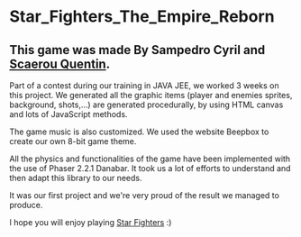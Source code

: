 # Star_Fighters_The_Empire_Reborn

## This game was made By Sampedro Cyril and [Scaerou Quentin](https://github.com/q-scaerou).

Part of a contest during our training in JAVA JEE, we worked 3 weeks on this project.
We generated all the graphic items (player and enemies sprites, background, shots,...) are generated procedurally, by using HTML canvas and lots of JavaScript methods.

The game music is also customized. We used the website Beepbox to create our own 8-bit game theme.

All the physics and functionalities of the game have been implemented with the use of Phaser 2.2.1 Danabar. It took us a lot of efforts to understand and then adapt this library to our needs.

It was our first project and we're very proud of the result we managed to produce.

I hope you will enjoy playing [Star Fighters](https://csampedro30.github.io/Star_Fighters_The_Empire_Reborn/) :)
